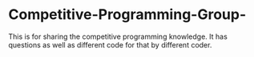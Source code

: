 # Competitive-Programming-Group-
This is for sharing the competitive programming knowledge. It has questions as well as different code for that by different coder.

